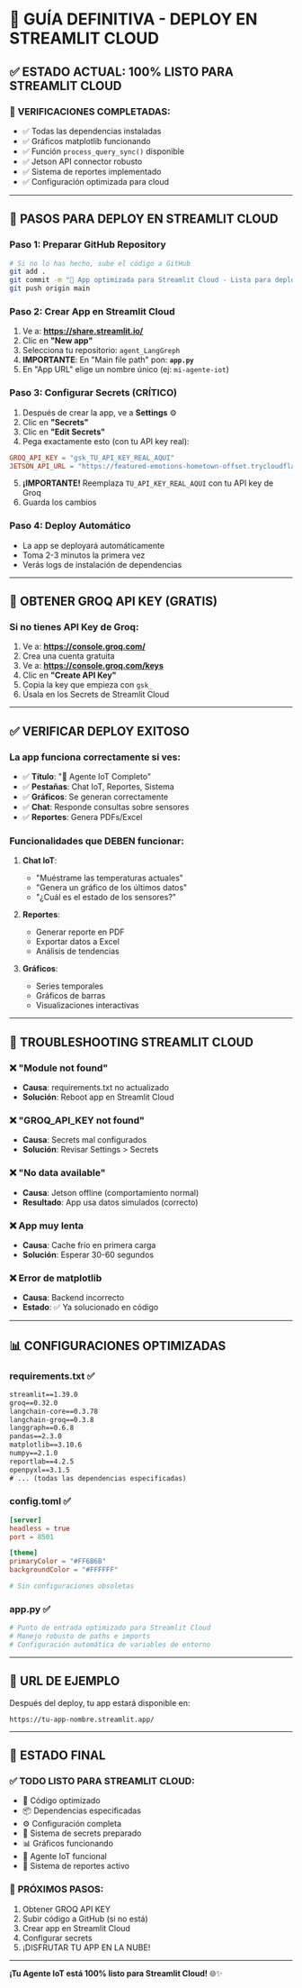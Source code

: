 # 🚀 GUÍA DEFINITIVA - DEPLOY EN STREAMLIT CLOUD

## ✅ ESTADO ACTUAL: 100% LISTO PARA STREAMLIT CLOUD

### 🎯 **VERIFICACIONES COMPLETADAS:**
- ✅ Todas las dependencias instaladas
- ✅ Gráficos matplotlib funcionando 
- ✅ Función `process_query_sync()` disponible
- ✅ Jetson API connector robusto
- ✅ Sistema de reportes implementado
- ✅ Configuración optimizada para cloud

---

## 🚀 **PASOS PARA DEPLOY EN STREAMLIT CLOUD**

### **Paso 1: Preparar GitHub Repository**
```bash
# Si no lo has hecho, sube el código a GitHub
git add .
git commit -m "🚀 App optimizada para Streamlit Cloud - Lista para deploy"
git push origin main
```

### **Paso 2: Crear App en Streamlit Cloud**
1. Ve a: **https://share.streamlit.io/**
2. Clic en **"New app"**
3. Selecciona tu repositorio: `agent_LangGreph`
4. **IMPORTANTE**: En "Main file path" pon: **`app.py`**
5. En "App URL" elige un nombre único (ej: `mi-agente-iot`)

### **Paso 3: Configurar Secrets (CRÍTICO)**
1. Después de crear la app, ve a **Settings** ⚙️
2. Clic en **"Secrets"**
3. Clic en **"Edit Secrets"**
4. Pega exactamente esto (con tu API key real):

```toml
GROQ_API_KEY = "gsk_TU_API_KEY_REAL_AQUI"
JETSON_API_URL = "https://featured-emotions-hometown-offset.trycloudflare.com"
```

5. **¡IMPORTANTE!** Reemplaza `TU_API_KEY_REAL_AQUI` con tu API key de Groq
6. Guarda los cambios

### **Paso 4: Deploy Automático**
- La app se deployará automáticamente
- Toma 2-3 minutos la primera vez
- Verás logs de instalación de dependencias

---

## 🔑 **OBTENER GROQ API KEY (GRATIS)**

### Si no tienes API Key de Groq:
1. Ve a: **https://console.groq.com/**
2. Crea una cuenta gratuita
3. Ve a: **https://console.groq.com/keys**
4. Clic en **"Create API Key"**
5. Copia la key que empieza con `gsk_`
6. Úsala en los Secrets de Streamlit Cloud

---

## ✅ **VERIFICAR DEPLOY EXITOSO**

### La app funciona correctamente si ves:
- ✅ **Título**: "🤖 Agente IoT Completo"
- ✅ **Pestañas**: Chat IoT, Reportes, Sistema
- ✅ **Gráficos**: Se generan correctamente
- ✅ **Chat**: Responde consultas sobre sensores
- ✅ **Reportes**: Genera PDFs/Excel

### Funcionalidades que DEBEN funcionar:
1. **Chat IoT**: 
   - "Muéstrame las temperaturas actuales"
   - "Genera un gráfico de los últimos datos"
   - "¿Cuál es el estado de los sensores?"

2. **Reportes**:
   - Generar reporte en PDF
   - Exportar datos a Excel
   - Análisis de tendencias

3. **Gráficos**:
   - Series temporales
   - Gráficos de barras
   - Visualizaciones interactivas

---

## 🚨 **TROUBLESHOOTING STREAMLIT CLOUD**

### ❌ **"Module not found"**
- **Causa**: requirements.txt no actualizado
- **Solución**: Reboot app en Streamlit Cloud

### ❌ **"GROQ_API_KEY not found"** 
- **Causa**: Secrets mal configurados
- **Solución**: Revisar Settings > Secrets

### ❌ **"No data available"**
- **Causa**: Jetson offline (comportamiento normal)
- **Resultado**: App usa datos simulados (correcto)

### ❌ **App muy lenta**
- **Causa**: Cache frío en primera carga
- **Solución**: Esperar 30-60 segundos

### ❌ **Error de matplotlib**
- **Causa**: Backend incorrecto
- **Estado**: ✅ Ya solucionado en código

---

## 📊 **CONFIGURACIONES OPTIMIZADAS**

### **requirements.txt** ✅ 
```txt
streamlit==1.39.0
groq==0.32.0
langchain-core==0.3.78
langchain-groq==0.3.8
langgraph==0.6.8
pandas==2.3.0
matplotlib==3.10.6
numpy==2.1.0
reportlab==4.2.5
openpyxl==3.1.5
# ... (todas las dependencias especificadas)
```

### **config.toml** ✅
```toml
[server]
headless = true
port = 8501

[theme]
primaryColor = "#FF6B6B"
backgroundColor = "#FFFFFF"

# Sin configuraciones obsoletas
```

### **app.py** ✅ 
```python
# Punto de entrada optimizado para Streamlit Cloud
# Manejo robusto de paths e imports
# Configuración automática de variables de entorno
```

---

## 🎯 **URL DE EJEMPLO**

Después del deploy, tu app estará disponible en:
```
https://tu-app-nombre.streamlit.app/
```

---

## 🎉 **ESTADO FINAL**

### ✅ **TODO LISTO PARA STREAMLIT CLOUD:**
- 🔧 Código optimizado
- 📦 Dependencias especificadas
- ⚙️ Configuración completa
- 🔐 Sistema de secrets preparado
- 📊 Gráficos funcionando
- 🤖 Agente IoT funcional
- 📑 Sistema de reportes activo

### 🚀 **PRÓXIMOS PASOS:**
1. Obtener GROQ API KEY
2. Subir código a GitHub (si no está)
3. Crear app en Streamlit Cloud
4. Configurar secrets
5. ¡DISFRUTAR TU APP EN LA NUBE!

---

**¡Tu Agente IoT está 100% listo para Streamlit Cloud!** 🌐✨
